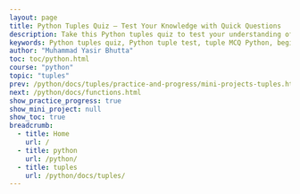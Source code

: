 ```yaml
---
layout: page
title: Python Tuples Quiz – Test Your Knowledge with Quick Questions
description: Take this Python tuples quiz to test your understanding of tuple syntax, properties, and usage. Perfect for beginners learning Python data structures and immutability.
keywords: Python tuples quiz, Python tuple test, tuple MCQ Python, beginner Python quiz, Python data structure quiz, Python tuple properties, tuple practice Python, immutable types quiz Python
author: "Muhammad Yasir Bhutta"
toc: toc/python.html
course: "python"
topic: "tuples"
prev: /python/docs/tuples/practice-and-progress/mini-projects-tuples.html
next: /python/docs/functions.html
show_practice_progress: true
show_mini_project: null
show_toc: true
breadcrumb:
  - title: Home
    url: /
  - title: python
    url: /python/
  - title: tuples
    url: /python/docs/tuples/
---
```

